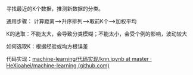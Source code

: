 寻找最近的K个数据，推测新数据的分类。

通用步骤：
计算距离-->升序排列-->取前K个-->加权平均

K的选取：不能太大，会导致分类模糊；不能太小，会受个例的影响，波动较大

如何选取K：根据经验或均方根误差

代码实现：[machine-learning/代码实现/knn.ipynb at master · HeXioahei/machine-learning (github.com)](https://github.com/HeXioahei/machine-learning/blob/master/%E4%BB%A3%E7%A0%81%E5%AE%9E%E7%8E%B0/knn.ipynb)